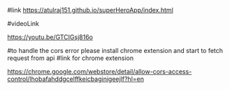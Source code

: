 #link 
https://atulraj151.github.io/superHeroApp/index.html


#videoLink

https://youtu.be/GTCIGsj816o

#to handle the cors error please install chrome extension and start to fetch request from api
#link for chrome extension

https://chrome.google.com/webstore/detail/allow-cors-access-control/lhobafahddgcelffkeicbaginigeejlf?hl=en




